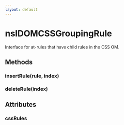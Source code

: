```yaml
---
layout: default
---
```


# nsIDOMCSSGroupingRule #
  
Interface for at-rules that have child rules in the CSS OM.  
  

## Methods ##

### insertRule(rule, index) ###

### deleteRule(index) ###

## Attributes ##

### cssRules ###
